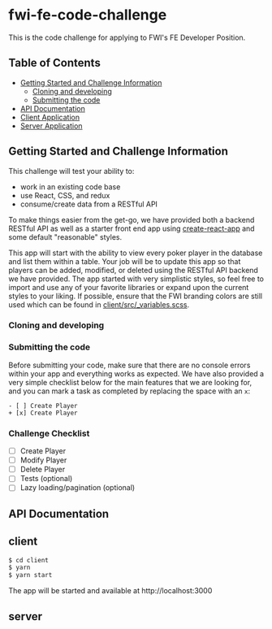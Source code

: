 # fwi-fe-code-challenge

This is the code challenge for applying to FWI's FE Developer Position.

## Table of Contents

- [Getting Started and Challenge Information](#getting-started-and-challenge-information)
  - [Cloning and developing](#cloning-and-developing)
  - [Submitting the code](#submitting-the-code)
- [API Documentation](#api-documentation)
- [Client Application](#client)
- [Server Application](#server)

## Getting Started and Challenge Information

This challenge will test your ability to:

- work in an existing code base
- use React, CSS, and redux
- consume/create data from a RESTful API

To make things easier from the get-go, we have provided both a backend RESTful
API as well as a starter front end app using
[create-react-app](https://facebook.github.io/create-react-app/) and some
default "reasonable" styles.

This app will start with the ability to view every poker player in the database
and list them within a table. Your job will be to update this app so that
players can be added, modified, or deleted using the RESTful API backend we have
provided. The app started with very simplistic styles, so feel free to import
and use any of your favorite libraries or expand upon the current styles to your
liking. If possible, ensure that the FWI branding colors are still used which
can be found in [client/src/\_variables.scss](client/src/_variables.scss).

### Cloning and developing

### Submitting the code

Before submitting your code, make sure that there are no console errors within
your app and everything works as expected. We have also provided a very simple
checklist below for the main features that we are looking for, and you can mark
a task as completed by replacing the space with an `x`:

```dif
- [ ] Create Player
+ [x] Create Player
```

### Challenge Checklist

- [ ] Create Player
- [ ] Modify Player
- [ ] Delete Player
- [ ] Tests (optional)
- [ ] Lazy loading/pagination (optional)

## API Documentation

## client

```sh
$ cd client
$ yarn
$ yarn start
```

The app will be started and available at http://localhost:3000

## server

